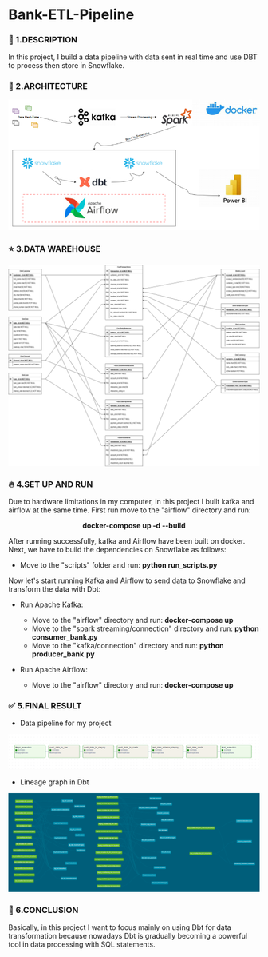 # Bank-ETL-Pipeline

### 🚀 1.DESCRIPTION
In this project, I build a data pipeline with data sent in real time and use DBT to process then store in Snowflake.

### 🧐 2.ARCHITECTURE

![UI](images/bank-architecture.png)

### ⭐️ 3.DATA WAREHOUSE

![UI](design/design_data_warehouse.png)

### 🔥 4.SET UP AND RUN

Due to hardware limitations in my computer, in this project I built kafka and airflow at the same time. First run move to the "airflow" directory and run: 

<p align="center"><strong>docker-compose up -d --build</strong></p>

After running successfully, kafka and Airflow have been built on docker. Next, we have to build the dependencies on Snowflake as follows:

- Move to the "scripts" folder and run: <strong>python run_scripts.py</strong>

Now let's start running Kafka and Airflow to send data to Snowflake and transform the data with Dbt:

- Run Apache Kafka:
  - Move to the "airflow" directory and run: <strong>docker-compose up</strong>
  - Move to the "spark streaming/connection" directory and run: <strong>python consumer_bank.py</strong>
  - Move to the "kafka/connection" directory and run: <strong>python producer_bank.py</strong>

- Run Apache Airflow:
  - Move to the "airflow" directory and run: <strong>docker-compose up</strong>

### ✅ 5.FINAL RESULT
- Data pipeline for my project

![UI](images/airflow-dag.png)

- Lineage graph in Dbt

![UI](images/dbt-dag.png)

### 🚨 6.CONCLUSION

Basically, in this project I want to focus mainly on using Dbt for data transformation because nowadays Dbt is gradually becoming a powerful tool in data processing with SQL statements.
